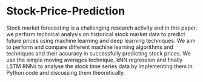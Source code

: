 # Stock-Price-Prediction

Stock market forecasting is a challenging research activity and in this paper, we perform technical analysis on historical stock market data to predict future prices using machine learning and deep learning techniques. We aim to perform and compare different machine learning algorithms and techniques and their accuracy in successfully predicting stock prices. We use the simple moving averages technique, kNN regression and finally LSTM RNNs to analyse the stock time series data by implementing them in Python code and discussing them theoretically.
